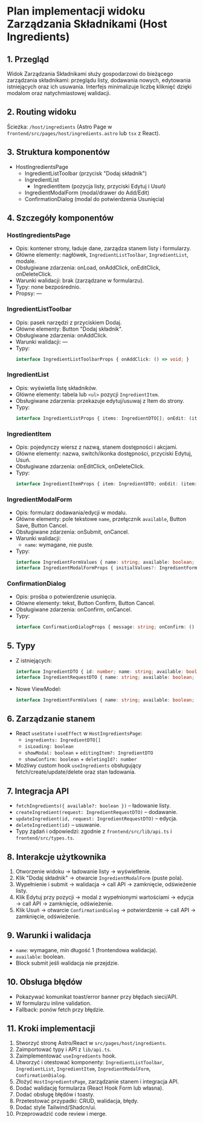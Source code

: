# Plan implementacji widoku Zarządzania Składnikami (Host Ingredients)

## 1. Przegląd

Widok Zarządzania Składnikami służy gospodarzowi do bieżącego zarządzania składnikami: przeglądu listy, dodawania
nowych, edytowania istniejących oraz ich usuwania. Interfejs minimalizuje liczbę kliknięć dzięki modalom oraz
natychmiastowej walidacji.

## 2. Routing widoku

Ścieżka: `/host/ingredients` (Astro Page w `frontend/src/pages/host/ingredients.astro` lub `tsx` z React).

## 3. Struktura komponentów

- HostIngredientsPage
    - IngredientListToolbar (przycisk "Dodaj składnik")
    - IngredientList
        - IngredientItem (pozycja listy, przyciski Edytuj i Usuń)
    - IngredientModalForm (modal/drawer do Add/Edit)
    - ConfirmationDialog (modal do potwierdzenia Usunięcia)

## 4. Szczegóły komponentów

### HostIngredientsPage

- Opis: kontener strony, ładuje dane, zarządza stanem listy i formularzy.
- Główne elementy: nagłówek, `IngredientListToolbar`, `IngredientList`, modale.
- Obsługiwane zdarzenia: onLoad, onAddClick, onEditClick, onDeleteClick.
- Warunki walidacji: brak (zarządzane w formularzu).
- Typy: none bezpośrednio.
- Propsy: —

### IngredientListToolbar

- Opis: pasek narzędzi z przyciskiem Dodaj.
- Główne elementy: Button "Dodaj składnik".
- Obsługiwane zdarzenia: onAddClick.
- Warunki walidacji: —
- Typy:
  ```ts
  interface IngredientListToolbarProps { onAddClick: () => void; }
  ```

### IngredientList

- Opis: wyświetla listę składników.
- Główne elementy: tabela lub `<ul>` pozycji `IngredientItem`.
- Obsługiwane zdarzenia: przekazuje edytuj/usuwaj z Item do strony.
- Typy:
  ```ts
  interface IngredientListProps { items: IngredientDTO[]; onEdit: (item: IngredientDTO) => void; onDelete: (id: number) => void; }
  ```

### IngredientItem

- Opis: pojedynczy wiersz z nazwą, stanem dostępności i akcjami.
- Główne elementy: nazwa, switch/ikonka dostępności, przyciski Edytuj, Usuń.
- Obsługiwane zdarzenia: onEditClick, onDeleteClick.
- Typy:
  ```ts
  interface IngredientItemProps { item: IngredientDTO; onEdit: (item: IngredientDTO) => void; onDelete: (id: number) => void; }
  ```

### IngredientModalForm

- Opis: formularz dodawania/edycji w modalu.
- Główne elementy: pole tekstowe `name`, przełącznik `available`, Button Save, Button Cancel.
- Obsługiwane zdarzenia: onSubmit, onCancel.
- Warunki walidacji:
    - `name`: wymagane, nie puste.
- Typy:
  ```ts
  interface IngredientFormValues { name: string; available: boolean; }
  interface IngredientModalFormProps { initialValues?: IngredientFormValues; onSubmit: (data: IngredientFormValues) => void; onCancel: () => void; }
  ```

### ConfirmationDialog

- Opis: prośba o potwierdzenie usunięcia.
- Główne elementy: tekst, Button Confirm, Button Cancel.
- Obsługiwane zdarzenia: onConfirm, onCancel.
- Typy:
  ```ts
  interface ConfirmationDialogProps { message: string; onConfirm: () => void; onCancel: () => void; }
  ```

## 5. Typy

- Z istniejących:
  ```ts
  interface IngredientDTO { id: number; name: string; available: boolean; }
  interface IngredientRequestDTO { name: string; available: boolean; }
  ```
- Nowe ViewModel:
  ```ts
  interface IngredientFormValues { name: string; available: boolean; }
  ```

## 6. Zarządzanie stanem

- React `useState` i `useEffect` w `HostIngredientsPage`:
    - `ingredients: IngredientDTO[]`
    - `isLoading: boolean`
    - `showModal: boolean` + `editingItem?: IngredientDTO`
    - `showConfirm: boolean` + `deletingId?: number`
- Możliwy custom hook `useIngredients` obsługujący fetch/create/update/delete oraz stan ładowania.

## 7. Integracja API

- `fetchIngredients({ available?: boolean })` – ładowanie listy.
- `createIngredient(request: IngredientRequestDTO)` – dodawanie.
- `updateIngredient(id, request: IngredientRequestDTO)` – edycja.
- `deleteIngredient(id)` – usuwanie.
- Typy żądań i odpowiedzi: zgodnie z `frontend/src/lib/api.ts` i `frontend/src/types.ts`.

## 8. Interakcje użytkownika

1. Otworzenie widoku -> ładowanie listy -> wyświetlenie.
2. Klik "Dodaj składnik" -> otwarcie `IngredientModalForm` (puste pola).
3. Wypełnienie i submit -> walidacja -> call API -> zamknięcie, odświeżenie listy.
4. Klik Edytuj przy pozycji -> modal z wypełnionymi wartościami -> edycja -> call API -> zamknięcie, odświeżenie.
5. Klik Usuń -> otwarcie `ConfirmationDialog` -> potwierdzenie -> call API -> zamknięcie, odświeżenie.

## 9. Warunki i walidacja

- `name`: wymagane, min długość 1 (frontendowa walidacja).
- `available`: boolean.
- Block submit jeśli walidacja nie przejdzie.

## 10. Obsługa błędów

- Pokazywać komunikat toast/error banner przy błędach sieci/API.
- W formularzu inline validation.
- Fallback: ponów fetch przy błędzie.

## 11. Kroki implementacji

1. Stworzyć stronę Astro/React w `src/pages/host/ingredients`.
2. Zaimportować typy i API z `lib/api.ts`.
3. Zaimplementować `useIngredients` hook.
4. Utworzyć i otestować komponenty: `IngredientListToolbar`, `IngredientList`, `IngredientItem`, `IngredientModalForm`,
   `ConfirmationDialog`.
5. Złożyć `HostIngredientsPage`, zarządzanie stanem i integracja API.
6. Dodać walidację formularza (React Hook Form lub własna).
7. Dodać obsługę błędów i toasty.
8. Przetestować przypadki: CRUD, walidacja, błędy.
9. Dodać style Tailwind/Shadcn/ui.
10. Przeprowadzić code review i merge. 